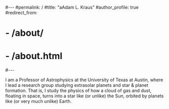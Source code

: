 #---
#permalink: /
#title: "aAdam L. Kraus"
#author_profile: true
#redirect_from: 
#  - /about/
#  - /about.html
#---

I am a Professor of Astrophysics at the University of Texas at Austin, where I lead a research group studying extrasolar planets and star & planet formation. That is, I study the physics of how a cloud of gas and dust, floating in space, turns into a star like (or unlike) the Sun, orbited by planets like (or very much unlike) Earth.
